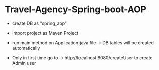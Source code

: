 # Travel-Agency-Spring-boot-AOP





* create DB as "spring_aop"

* import project as Maven Project

* run main method on Application.java file -> DB tables will be created automatically

* Only in first time go to -> http://localhost:8080/createUser to create Admin user
